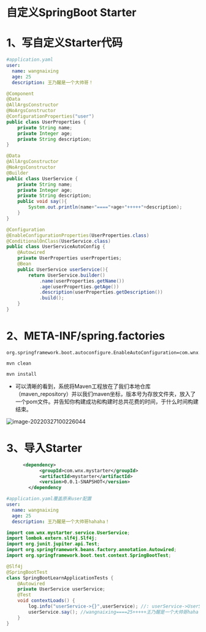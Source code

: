 # 自定义SpringBoot Starter

# 1、写自定义Starter代码

```yaml
#application.yaml
user:
  name: wangnaixing
  age: 25
  description: 王乃醒是一个大帅哥！
```

```java
@Component
@Data
@AllArgsConstructor
@NoArgsConstructor
@ConfigurationProperties("user")
public class UserProperties {
    private String name;
    private Integer age;
    private String description;
}
```

```java
@Data
@AllArgsConstructor
@NoArgsConstructor
@Builder
public class UserService {
    private String name;
    private Integer age;
    private String description;
    public void say(){
        System.out.println(name+"===="+age+"+++++"+description);
    }
}
```

```java
@Configuration
@EnableConfigurationProperties(UserProperties.class)
@ConditionalOnClass(UserService.class)
public class UserServiceAutoConfig {
    @Autowired
    private UserProperties userProperties;
    @Bean
    public UserService userService(){
        return UserService.builder()
            .name(userProperties.getName())
            .age(userProperties.getAge())
            .description(userProperties.getDescription())
            .build();
    }
}
```

# 2、META-INF/spring.factories

```properties
org.springframework.boot.autoconfigure.EnableAutoConfiguration=com.wnx.mystarter.config.UserServiceAutoConfig
```

```
mvn clean 

mvn install
```

- 可以清晰的看到，系统将Maven工程放在了我们本地仓库（maven_repository）并以我们maven坐标，版本号为存放文件夹，放入了一个pom文件。并告知你构建成功和构建时总共花费的时间，于什么时间构建结束。

<img src="108-%E6%B1%9F%E5%8D%97%E4%B8%80%E7%82%B9%E9%9B%A8-%E8%87%AA%E5%AE%9A%E4%B9%89%E4%B8%80%E4%B8%AASpringBoot%20Starter.assets/image-20220327100226044.png" alt="image-20220327100226044"  />

# 3、导入Starter

```xml
      <dependency>
            <groupId>com.wnx.mystarter</groupId>
            <artifactId>mystarter</artifactId>
            <version>0.0.1-SNAPSHOT</version>
        </dependency
```

```yaml
#application.yaml覆盖原来user配置
user:
  name: wangnaixing
  age: 25
  description: 王乃醒是一个大帅哥hahaha！
```

```java
import com.wnx.mystarter.service.UserService;
import lombok.extern.slf4j.Slf4j;
import org.junit.jupiter.api.Test;
import org.springframework.beans.factory.annotation.Autowired;
import org.springframework.boot.test.context.SpringBootTest;

@Slf4j
@SpringBootTest
class SpringBootLearnApplicationTests {
    @Autowired
    private UserService userService;
    @Test
    void contextLoads() {
        log.info("userService->{}",userService); //: userService->UserService(name=wangnaixing, age=25, description=王乃醒是一个大帅哥haha！)
        userService.say(); //wangnaixing====25+++++王乃醒是一个大帅哥haha！
    }
}
```

